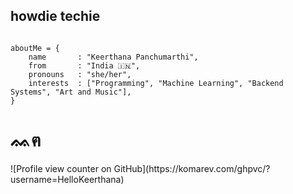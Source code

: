 <h2>howdie techie</h2> 
<code>
aboutMe = {
    name       : "Keerthana Panchumarthi",
    from       : "India 🇮🇳",
    pronouns   : "she/her",
    interests  : ["Programming", "Machine Learning", "Backend Systems", "Art and Music"],
}
</code>
<h1>ᨐฅ</h1>
![Profile view counter on GitHub](https://komarev.com/ghpvc/?username=HelloKeerthana)
